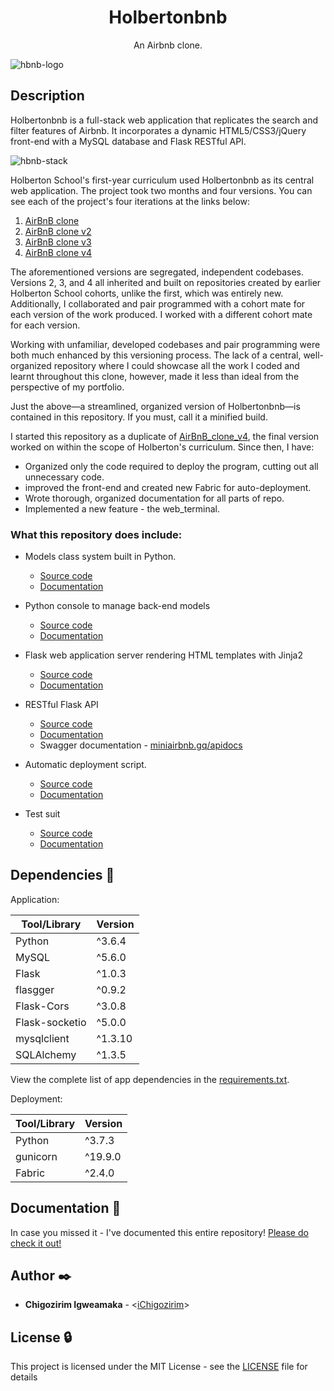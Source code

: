 <h1 align="center">Holbertonbnb</h1>
<p align="center">An Airbnb clone.</p>

![hbnb-logo](https://user-images.githubusercontent.com/88312276/196296347-78436f29-0f78-436c-8d93-3c1274eea30e.png)

## Description

Holbertonbnb is a full-stack web application that replicates the search and filter features of Airbnb. It incorporates a dynamic HTML5/CSS3/jQuery front-end with a MySQL database and Flask RESTful API.

![hbnb-stack](https://user-images.githubusercontent.com/88312276/196298024-9488b0b2-c11d-4254-8cbe-41f20a1ed82e.png)

Holberton School's first-year curriculum used Holbertonbnb as its central web application. The project took two months and four versions. You can see each of the project's four iterations at the links below:

1. [AirBnB clone](https://github.com/iChigozirim/AirBnB_clone)
2. [AirBnB clone v2](https://github.com/iChigozirim/AirBnB_clone_v2)
3. [AirBnB clone v3](https://github.com/dnjoe96/AirBnB_clone_v3)
4. [AirBnB clone v4](https://github.com/iChigozirim/AirBnB_clone_v4)  

The aforementioned versions are segregated, independent codebases. Versions 2, 3, and 4 all inherited and built on repositories created by earlier Holberton School cohorts, unlike the first, which was entirely new. Additionally, I collaborated and pair programmed with a cohort mate for each version of the work produced. I worked with a different cohort mate for each version.

Working with unfamiliar, developed codebases and pair programming were both much enhanced by this versioning process. The lack of a central, well-organized repository where I could showcase all the work I coded and learnt throughout this clone, however, made it less than ideal from the perspective of my portfolio.

Just the above—a streamlined, organized version of Holbertonbnb—is contained in this repository. If you must, call it a minified build.

I started this repository as a duplicate of [AirBnB_clone_v4](https://github.com/iChigozirim/AirBnB_clone_v4), the final version worked on within the scope of Holberton's curriculum. Since then, I have:

- Organized only the code required to deploy the program, cutting out all unnecessary code.
- improved the front-end and created new Fabric for auto-deployment.
- Wrote thorough, organized documentation for all parts of repo.
- Implemented a new feature - the web_terminal.

### What this repository does include:

- Models class system built in Python.

  - [Source code](./models)
  - [Documentation](./documentation/MODELS.md)

- Python console to manage back-end models

  - [Source code](./console.py)
  - [Documentation](./documentation/CONSOLE.md)

- Flask web application server rendering HTML templates with Jinja2

  - [Source code](./web_flask)
  - [Documentation](./documentation/WEB_FLASK.md)

- RESTful Flask API

  - [Source code](./api)
  - [Documentation](./documentation/API.md)
  - Swagger documentation - [miniairbnb.gq/apidocs](https://miniairbnb.gq/apidocs)

- Automatic deployment script.
  - [Source code](./fabfile.py)
  - [Documentation](./documentation/DEPLOYMENT.md)

- Test suit

  - [Source code](./tests)
  - [Documentation](./documentation/TESTS.md)

## Dependencies :couple:

Application:

| Tool/Library  | Version |
| ------------  | ------- |
| Python        | ^3.6.4  |
| MySQL         | ^5.6.0  |
| Flask         | ^1.0.3  |
| flasgger      | ^0.9.2  |
| Flask-Cors    | ^3.0.8  |
| Flask-socketio| ^5.0.0  |
| mysqlclient   | ^1.3.10 |
| SQLAlchemy    | ^1.3.5  |

View the complete list of app dependencies in the [requirements.txt](./requirements.txt).

Deployment:

| Tool/Library | Version |
| ------------ | ------- |
| Python       | ^3.7.3  |
| gunicorn     | ^19.9.0 |
| Fabric       | ^2.4.0  |

## Documentation :book:

In case you missed it - I've documented this entire repository! [Please do check it out!](./documentation)

## Author :black_nib:

- **Chigozirim Igweamaka** - <[iChigozirim](https://github.com/iChigozirim)>

## License :lock:

This project is licensed under the MIT License - see the [LICENSE](./LICENSE) file for details

